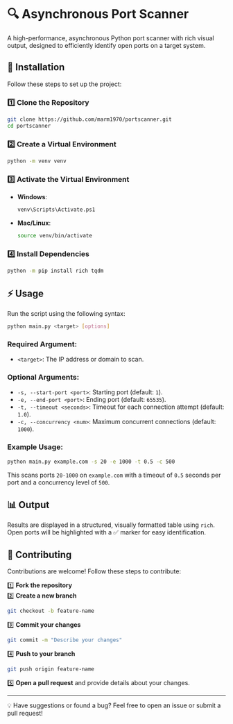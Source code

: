 # 🔍 Asynchronous Port Scanner

A high-performance, asynchronous Python port scanner with rich visual output, designed to efficiently identify open ports on a target system.

## 🚀 Installation

Follow these steps to set up the project:

### 1️⃣ Clone the Repository
   ```bash
   git clone https://github.com/marm1970/portscanner.git
   cd portscanner
   ```

### 2️⃣ Create a Virtual Environment
   ```bash
   python -m venv venv
   ```

### 3️⃣ Activate the Virtual Environment
   - **Windows**:
     ```bash
     venv\Scripts\Activate.ps1
     ```
   - **Mac/Linux**:
     ```bash
     source venv/bin/activate
     ```

### 4️⃣ Install Dependencies
   ```bash
   python -m pip install rich tqdm
   ```

## ⚡ Usage

Run the script using the following syntax:

```bash
python main.py <target> [options]
```

### Required Argument:
- `<target>`: The IP address or domain to scan.

### Optional Arguments:
- `-s, --start-port <port>`: Starting port (default: `1`).
- `-e, --end-port <port>`: Ending port (default: `65535`).
- `-t, --timeout <seconds>`: Timeout for each connection attempt (default: `1.0`).
- `-c, --concurrency <num>`: Maximum concurrent connections (default: `1000`).

### Example Usage:

```bash
python main.py example.com -s 20 -e 1000 -t 0.5 -c 500
```

This scans ports `20-1000` on `example.com` with a timeout of `0.5` seconds per port and a concurrency level of `500`.

## 📊 Output

Results are displayed in a structured, visually formatted table using `rich`. Open ports will be highlighted with a ✅ marker for easy identification.

## 🤝 Contributing

Contributions are welcome! Follow these steps to contribute:

1️⃣ **Fork the repository**  
2️⃣ **Create a new branch**  
   ```bash
   git checkout -b feature-name
   ```
3️⃣ **Commit your changes**  
   ```bash
   git commit -m "Describe your changes"
   ```
4️⃣ **Push to your branch**  
   ```bash
   git push origin feature-name
   ```
5️⃣ **Open a pull request** and provide details about your changes.

---

💡 Have suggestions or found a bug? Feel free to open an issue or submit a pull request!
